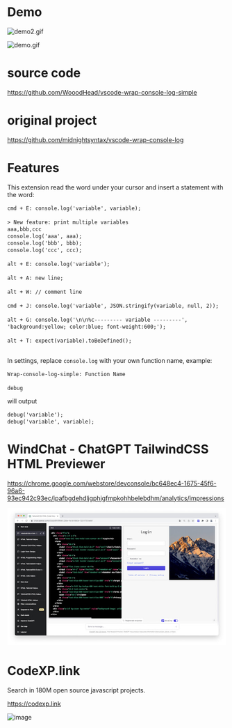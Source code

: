 # Demo
![demo2.gif](https://raw.githubusercontent.com/WooodHead/vscode-wrap-console-log-simple/master/demo2.gif)

![demo.gif](https://raw.githubusercontent.com/WooodHead/vscode-wrap-console-log-simple/master/demo.gif)

# source code
https://github.com/WooodHead/vscode-wrap-console-log-simple

# original project
https://github.com/midnightsyntax/vscode-wrap-console-log

# Features

This extension read the word under your cursor and insert a statement with the word:

```
cmd + E: console.log('variable', variable);

> New feature: print multiple variables
aaa,bbb,ccc
console.log('aaa', aaa);
console.log('bbb', bbb);
console.log('ccc', ccc);

alt + E: console.log('variable');

alt + A: new line;

alt + W: // comment line

cmd + J: console.log('variable', JSON.stringify(variable, null, 2));

alt + G: console.log('\n\n%c--------- variable ---------', 'background:yellow; color:blue; font-weight:600;');

alt + T: expect(variable).toBeDefined();


```

In settings, replace `console.log` with your own function name,
example:

```
Wrap-console-log-simple: Function Name

debug
```

will output
```
debug('variable');
debug('variable', variable);
```

# WindChat - ChatGPT TailwindCSS HTML Previewer

https://chrome.google.com/webstore/devconsole/bc648ec4-1675-45f6-96a6-93ec942c93ec/ipafbgdehdljgphjgfmpkohhbelebdhm/analytics/impressions

![](./images/2023-05-08-18-43-11.png)


# CodeXP.link
Search in 180M open source javascript projects.

https://codexp.link

![image](https://user-images.githubusercontent.com/5668806/145698450-659d32f8-94d0-4a3e-8adc-fb66443e33dd.png)


